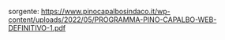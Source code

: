 sorgente:
https://www.pinocapalbosindaco.it/wp-content/uploads/2022/05/PROGRAMMA-PINO-CAPALBO-WEB-DEFINITIVO-1.pdf